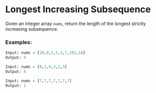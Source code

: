 # Longest Increasing Subsequence

Given an integer array `nums`, return the length of the longest strictly increasing subsequence.

### Examples:

```python
Input: nums = [10,9,2,5,3,7,101,18]
Output: 4

Input: nums = [0,1,0,3,2,3]
Output: 4

Input: nums = [7,7,7,7,7,7,7]
Output: 1
